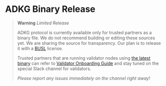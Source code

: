 # ADKG Binary Release

> **Warning** *Limited Release*
>
> ADKG protocol is currently available only for trusted partners as a binary file.  We do not recommend building or editing these sources yet. We are sharing the source for transparency. Our plan is to release it with a [BUSL](./LICENSE.txt) license.
>
> Trusted partners that are running validator nodes using [the latest binary](https://github.com/arcana-network/adkg/releases) can refer to [Validator Onboarding Guide](https://docs.arcana.network/validator_intro.html) and stay tuned on the special Slack channel for validators. 
>
> *Please report any issues immediately on the channel right away!*